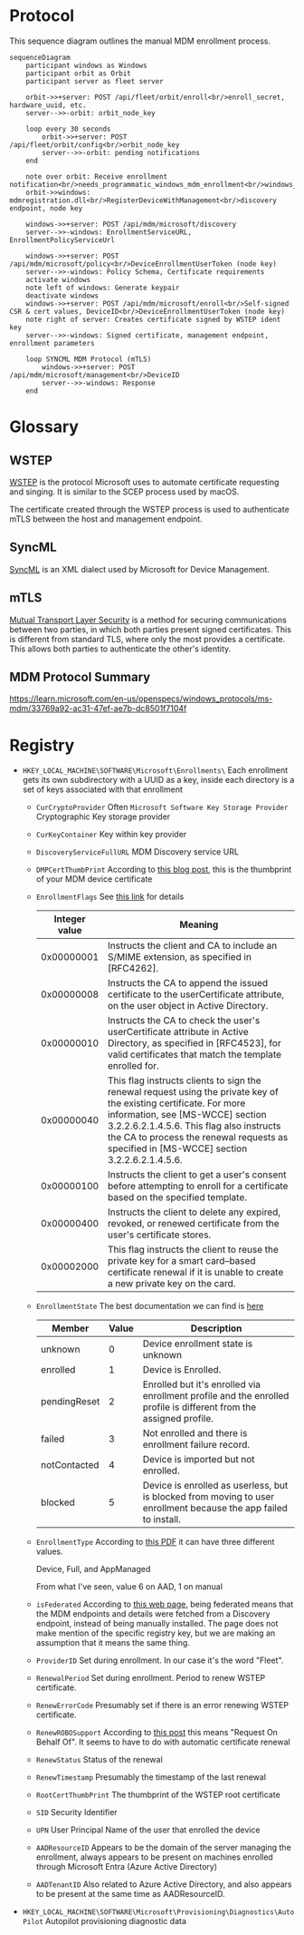 # Protocol

This sequence diagram outlines the manual MDM enrollment process.

```mermaid
sequenceDiagram
    participant windows as Windows
    participant orbit as Orbit
    participant server as fleet server

    orbit->>+server: POST /api/fleet/orbit/enroll<br/>enroll_secret, hardware_uuid, etc.
    server-->>-orbit: orbit_node_key

    loop every 30 seconds
        orbit->>+server: POST /api/fleet/orbit/config<br/>orbit_node_key
        server-->>-orbit: pending notifications
    end

    note over orbit: Receive enrollment notification<br/>needs_programmatic_windows_mdm_enrollment<br/>windows_mdm_discovery_endpoint
    orbit->>windows: mdmregistration.dll<br/>RegisterDeviceWithManagement<br/>discovery endpoint, node key

    windows->>+server: POST /api/mdm/microsoft/discovery
    server-->>-windows: EnrollmentServiceURL, EnrollmentPolicyServiceUrl

    windows->>+server: POST /api/mdm/microsoft/policy<br/>DeviceEnrollmentUserToken (node key)
    server-->>-windows: Policy Schema, Certificate requirements
    activate windows
    note left of windows: Generate keypair
    deactivate windows
    windows->>+server: POST /api/mdm/microsoft/enroll<br/>Self-signed CSR & cert values, DeviceID<br/>DeviceEnrollmentUserToken (node key)
    note right of server: Creates certificate signed by WSTEP ident key
    server-->>-windows: Signed certificate, management endpoint, enrollment parameters

    loop SYNCML MDM Protocol (mTLS)
        windows->>+server: POST /api/mdm/microsoft/management<br/>DeviceID
        server-->>-windows: Response
    end
```

# Glossary

## WSTEP

[WSTEP](https://learn.microsoft.com/en-us/openspecs/windows_protocols/ms-wstep/ac55b8cc-9ade-4982-b135-991d574ade74) is the protocol Microsoft uses to automate certificate requesting and singing. It is similar to the SCEP process used by macOS.

The certificate created through the WSTEP process is used to authenticate mTLS between the host and management endpoint.

## SyncML

[SyncML](https://learn.microsoft.com/en-us/openspecs/windows_protocols/ms-wstep/ac55b8cc-9ade-4982-b135-991d574ade74) is an XML dialect used by Microsoft for Device Management.

## mTLS

[Mutual Transport Layer Security](https://www.cloudflare.com/learning/access-management/what-is-mutual-tls/) is a method for securing communications between two parties, in which both parties present signed certificates. This is different from standard TLS, where only the most provides a certificate. This allows both parties to authenticate the other's identity.

## MDM Protocol Summary

https://learn.microsoft.com/en-us/openspecs/windows_protocols/ms-mdm/33769a92-ac31-47ef-ae7b-dc8501f7104f

# Registry

- `HKEY_LOCAL_MACHINE\SOFTWARE\Microsoft\Enrollments\`
  Each enrollment gets its own subdirectory with a UUID as a key,
  inside each directory is a set of keys associated with that enrollment
  - `CurCryptoProvider`
     Often `Microsoft Software Key Storage Provider`
     Cryptographic Key storage provider
  - `CurKeyContainer`
    Key within key provider
  - `DiscoveryServiceFullURL`
    MDM Discovery service URL
  - `DMPCertThumbPrint`
    According to [this blog post](https://call4cloud.nl/2022/10/fullmetal-certificate-the-revenge-of-renewal/), this is the thumbprint of your MDM device certificate
  - `EnrollmentFlags`
    See [this link](https://learn.microsoft.com/en-us/openspecs/windows_protocols/ms-xcep/cd22d3a0-f469-4a44-95ed-d10ce4dc2063) for details

    | Integer value | Meaning                                                                                                                                                                                                                                                                                        |
    |---------------|------------------------------------------------------------------------------------------------------------------------------------------------------------------------------------------------------------------------------------------------------------------------------------------------|
    | 0x00000001    | Instructs the client and CA to include an S/MIME extension, as specified in [RFC4262].                                                                                                                                                                                                         |
    | 0x00000008    | Instructs the CA to append the issued certificate to the userCertificate attribute, on the user object in Active Directory.                                                                                                                                                                    |
    | 0x00000010    | Instructs the CA to check the user's userCertificate attribute in Active Directory, as specified in [RFC4523], for valid certificates that match the template enrolled for.                                                                                                                    |
    | 0x00000040    | This flag instructs clients to sign the renewal request using the private key of the existing certificate. For more information, see [MS-WCCE] section 3.2.2.6.2.1.4.5.6. This flag also instructs the CA to process the renewal requests as specified in [MS-WCCE] section 3.2.2.6.2.1.4.5.6. |
    | 0x00000100    | Instructs the client to get a user's consent before attempting to enroll for a certificate based on the specified template.                                                                                                                                                                    |
    | 0x00000400    | Instructs the client to delete any expired, revoked, or renewed certificate from the user's certificate stores.                                                                                                                                                                                |
    | 0x00002000    | This flag instructs the client to reuse the private key for a smart card–based certificate renewal if it is unable to create a new private key on the card.                                                                                                                                    |
  - `EnrollmentState`
    The best documentation we can find is [here](https://learn.microsoft.com/en-us/graph/api/resources/intune-shared-enrollmentstate?view=graph-rest-beta)

    | Member       | Value | Description                                                                                                        |
    |--------------|-------|--------------------------------------------------------------------------------------------------------------------|
    | unknown      | 0     | Device enrollment state is unknown                                                                                 |
    | enrolled     | 1     | Device is Enrolled.                                                                                                |
    | pendingReset | 2     | Enrolled but it's enrolled via enrollment profile and the enrolled profile is different from the assigned profile. |
    | failed       | 3     | Not enrolled and there is enrollment failure record.                                                               |
    | notContacted | 4     | Device is imported but not enrolled.                                                                               |
    | blocked      | 5     | Device is enrolled as userless, but is blocked from moving to user enrollment because the app failed to install.   |

  - `EnrollmentType`
    According to [this PDF](https://winprotocoldoc.blob.core.windows.net/productionwindowsarchives/MS-MDE2/%5BMS-MDE2%5D.pdf) it can have three different values.

    Device, Full, and AppManaged

    From what I've seen, value 6 on AAD, 1 on manual
  - `isFederated`
    According to [this web page](https://learn.microsoft.com/en-us/windows/client-management/federated-authentication-device-enrollment), being federated means that the MDM
    endpoints and details were fetched from a Discovery endpoint,
    instead of being manually installed. The page does not make mention
    of the specific registry key, but we are making an assumption that
    it means the same thing.
  - `ProviderID`
    Set during enrollment. In our case it's the word "Fleet".
  - `RenewalPeriod`
    Set during enrollment. Period to renew WSTEP certificate.
  - `RenewErrorCode`
    Presumably set if there is an error renewing WSTEP certificate.
  - `RenewROBOSupport`
    According to [this post](https://call4cloud.nl/2022/10/fullmetal-certificate-the-revenge-of-renewal/) this means "Request On Behalf Of". 
    It seems to have to do with automatic certificate renewal
  - `RenewStatus`
    Status of the renewal
  - `RenewTimestamp`
    Presumably the timestamp of the last renewal
  - `RootCertThumbPrint`
    The thumbprint of the WSTEP root certificate
  - `SID`
    Security Identifier
  - `UPN`
    User Principal Name of the user that enrolled the device
  - `AADResourceID`
    Appears to be the domain of the server managing the enrollment,
    always appears to be present on machines enrolled through Microsoft
    Entra (Azure Active Directory)
  - `AADTenantID`
    Also related to Azure Active Directory, and also appears to be
    present at the same time as AADResourceID.
- `HKEY_LOCAL_MACHINE\SOFTWARE\Microsoft\Provisioning\Diagnostics\AutoPilot`
  Autopilot provisioning diagnostic data


<meta name="pageOrderInSection" value="2900">
